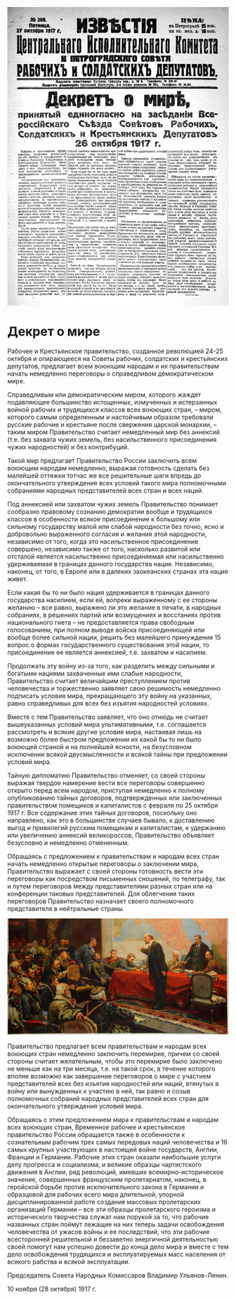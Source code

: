 ![Декрет о мире](img/articles/decret-o-mire.jpg)

# Декрет о мире

Рабочее и Крестьянское правительство, созданное революцией 24-25 октября и
опирающееся на Советы рабочих, солдатских и крестьянских депутатов, предлагает
всем воюющим народам и их правительствам начать немедленно переговоры о
справедливом демократическом мире.

Справедливым или демократическим миром, которого жаждет подавляющее большинство
истощенных, измученных и истерзанных войной рабочих и трудящихся классов всех
воюющих стран, – миром, которого самым определенным и настойчивым образом
требовали русские рабочие и крестьяне после свержения царской монархии, – таким
миром Правительство считает немедленный мир без аннексий (т.е. без захвата чужих
земель, без насильственного присоединения чужих народностей) и без
контрибуций.

Такой мир предлагает Правительство России заключить всем воюющим народам
немедленно, выражая готовность сделать без малейшей оттяжки тотчас же все
решительные шаги впредь до окончательного утверждения всех условий такого мира
полномочными собраниями народных представителей всех стран и всех наций.

Под аннексией или захватом чужих земель Правительство понимает сообразно
правовому сознанию демократии вообще и трудящихся классов в особенности всякое
присоединение к большому или сильному государству малой или слабой народности
без точно, ясно и добровольно выраженного согласия и желания этой народности,
независимо от того, когда это насильственное присоединение совершено, независимо
также от того, насколько развитой или отсталой является насильственно
присоединяемая или насильственно удерживаемая в границах данного государства
нация. Независимо, наконец, от того, в Европе или в далеких заокеанских странах
эта нация живет.

Если какая бы то ни было нация удерживается в границах данного государства
насилием, если ей, вопреки выраженному с ее стороны желанию – все равно,
выражено ли это желание в печати, в народных собраниях, в решениях партий или
возмущениях и восстаниях против национального гнета – не предоставляется права
свободным голосованием, при полном выводе войска присоединяющей или вообще более
сильной нации, решить без малейшего принуждения 15 вопрос о формах
государственного существования этой нации, то присоединение ее является
аннексией, т.е. захватом и насилием.

Продолжать эту войну из-за того, как разделить между сильными и богатыми нациями
захваченные ими слабые народности, Правительство считает величайшим
преступлением против человечества и торжественно заявляет свою решимость
немедленно подписать условия мира, прекращающего эту войну на указанных, равно
справедливых для всех без изъятия народностей условиях.

Вместе с тем Правительство заявляет, что оно отнюдь не считает вышеуказанных
условий мира ультимативными, т.е. соглашается рассмотреть и всякие другие
условия мира, настаивая лишь на возможно более быстром предложении их какой бы
то ни было воюющей страной и на полнейшей ясности, на безусловном исключении
всякой двусмысленности и всякой тайны при предложении условий мира.

Тайную дипломатию Правительство отменяет, со своей стороны выражая твердое
намерение вести все переговоры совершенно открыто перед всем народом, приступая
немедленно к полному опубликованию тайных договоров, подтвержденных или
заключенных правительством помещиков и капиталистов с февраля по 25 октября 1917
г. Все содержание этих тайных договоров, поскольку оно направлено, как это в
большинстве случаев бывало, к доставлению выгод и привилегий русским помещикам и
капиталистам, к удержанию или увеличению аннексий великороссов, Правительство
объявляет безусловно и немедленно отмененным.

Обращаясь с предложением к правительствам и народам всех стран начать немедленно
открытые переговоры о заключении мира, Правительство выражает с своей стороны
готовность вести эти переговоры как посредством письменных сношений, по
телеграфу, так и путем переговоров между представителями разных стран или на
конференции таковых представителей. Для облегчения таких переговоров
Правительство назначает своего полномочного представителя в нейтральные страны.

![Ленин и карта](img/lenin-map.jpg)

Правительство предлагает всем правительствам и народам всех воюющих стран
немедленно заключить перемирие, причем со своей стороны считает желательным,
чтобы это перемирие было заключено не меньше как на три месяца, т.е. на такой
срок, в течение которого вполне возможно как завершение переговоров о мире с
участием представителей всех без изъятия народностей или наций, втянутых в войну
или вынужденных к участию в ней, так равно и созыв полномочных собраний народных
представителей всех стран для окончательного утверждения условий мира.

Обращаясь с этим предложением мира к правительствам и народам всех воюющих
стран, Временное рабочее и крестьянское правительство России обращается также в
особенности к сознательным рабочим трех самых передовых наций человечества и 16
самых крупных участвующих в настоящей войне государств, Англии, Франции и
Германии. Рабочие этих стран оказали наибольшие услуги делу прогресса и
социализма, и великие образцы чартистского движения в Англии, ряд революций,
имевших всемирно-историческое значение, совершенных французским пролетариатом,
наконец, в геройской борьбе против исключительного закона в Германии и
образцовой для рабочих всего мира длительной, упорной дисциплинированной работе
создания массовых пролетарских организаций Германии – все эти образцы
пролетарского героизма и исторического творчества служат нам порукой за то, что
рабочие названных стран поймут лежащие на них теперь задачи освобождения
человечества от ужасов войны и ее последствий, что эти рабочие всесторонней
решительной и беззаветно энергичной деятельностью своей помогут нам успешно
довести до конца дело мира и вместе с тем дело освобождения трудящихся и
эксплуатируемых масс населения от всякого рабства и всякой эксплуатации.

Председатель Совета Народных Комиссаров Владимир Ульянов-Ленин.

10 ноября (28 октября) 1917 г.
